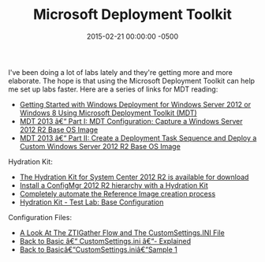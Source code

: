 ﻿---
title:  Microsoft Deployment Toolkit
date:   2015-02-21 00:00:00 -0500
categories: IT
---

I've been doing a lot of labs lately and they're getting more and more elaborate. The hope is that using the Microsoft Deployment Toolkit can help me set up labs faster. Here are a series of links for MDT reading:

- <a href="http://blogs.technet.com/b/askpfeplat/archive/2013/09/16/getting-started-with-windows-deployment-for-windows-server-2012-or-windows-8-using-microsoft-deployment-toolkit-mdt.aspx" target="_blank">Getting Started with Windows Deployment for Windows Server 2012 or Windows 8 Using Microsoft Deployment Toolkit (MDT)</a>
- <a href="http://blogs.technet.com/b/askpfeplat/archive/2014/08/04/mdt-2013-part-i-mdt-configuration-capture-a-windows-server-2012-r2-base-os-image.aspx" target="_blank">MDT 2013 â€“ Part I: MDT Configuration; Capture a Windows Server 2012 R2 Base OS Image</a>
- <a href="http://blogs.technet.com/b/askpfeplat/archive/2014/08/11/mdt-2013-part-ii-create-a-deployment-task-sequence-and-deploy-a-custom-windows-server-2012-r2-base-os-image.aspx" target="_blank">MDT 2013 â€“ Part II: Create a Deployment Task Sequence and Deploy a Custom Windows Server 2012 R2 Base OS Image</a>

Hydration Kit:

- <a href="http://www.deploymentresearch.com/Research/tabid/62/EntryId/149/The-Hydration-Kit-for-System-Center-2012-R2-is-available-for-download.aspx" target="_blank">The Hydration Kit for System Center 2012 R2 is available for download</a>
- <a href="http://www.scconfigmgr.com/2013/11/19/install-a-configmgr-2012-r2-hierarchy-with-a-hydration-kit/" target="_blank">Install a ConfigMgr 2012 R2 hierarchy with a Hydration Kit</a>
- <a href="http://www.scconfigmgr.com/2013/02/14/completely-automate-the-reference-image-creation-process/" target="_blank">Completely automate the Reference Image creation process</a>
- <a href="http://testlabhydrationkit.codeplex.com/" target="_blank">Hydration Kit - Test Lab: Base Configuration</a>

Configuration Files:

- <a href="http://myitforum.com/myitforumwp/2013/03/14/a-look-at-ztigather-and-the-customsettings-ini-file/" target="_blank">A Look At The ZTIGather Flow and The CustomSettings.INI File </a>
- <a href="http://deploymentbunny.com/2012/04/21/back-to-basic-customsettings-ini-explained/" target="_blank">Back to Basic â€“ CustomSettings.ini â€“- Explained</a>
- <a href="http://deploymentbunny.com/2013/03/05/back-to-basiccustomsettings-inisample-1/" target="_blank">Back to Basicâ€“CustomSettings.iniâ€“Sample 1</a>



